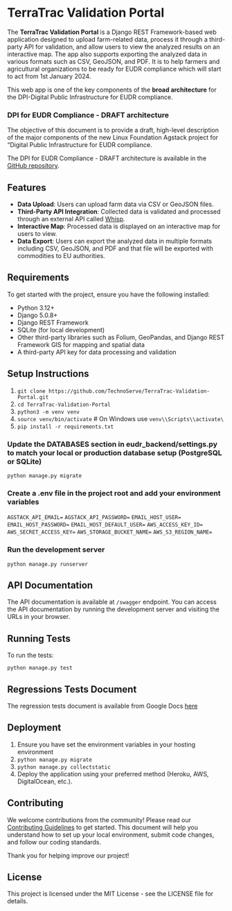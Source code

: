 # TerraTrac Validation Portal

The **TerraTrac Validation Portal** is a Django REST Framework-based web application designed to upload farm-related data, process it through a third-party API for validation, and allow users to view the analyzed results on an interactive map. The app also supports exporting the analyzed data in various formats such as CSV, GeoJSON, and PDF. It is to help farmers and agricultural organizations to be ready for EUDR compliance which will start to act from 1st January 2024.

This web app is  one of the key components of the **broad architecture** for the DPI-Digital Public Infrastructure for EUDR compliance.

### DPI for EUDR Compliance - DRAFT architecture

The objective of this document is to provide a draft, high-level description of the major components of the  new Linux Foundation Agstack project for “Digital Public Infrastructure for EUDR compliance. 

The DPI for EUDR Compliance - DRAFT architecture is available in the [GitHub repository](https://github.com/agstack/TerraTrac-field-app/blob/dev/app/docs/EUDR%20DPI%20-%20DRAFT%20architecture.pdf).

## Features

- **Data Upload**: Users can upload farm data via CSV or GeoJSON files.
- **Third-Party API Integration**: Collected data is validated and processed through an external API called [Whisp](https://whisp.openforis.org/documentation).
- **Interactive Map**: Processed data is displayed on an interactive map for users to view.
- **Data Export**: Users can export the analyzed data in multiple formats including CSV, GeoJSON, and PDF and that file will be exported with commodities to EU authorities.

## Requirements

To get started with the project, ensure you have the following installed:

- Python 3.12+
- Django 5.0.8+
- Django REST Framework
- SQLite (for local development)
- Other third-party libraries such as Folium, GeoPandas, and Django REST Framework GIS for mapping and spatial data
- A third-party API key for data processing and validation

## Setup Instructions

1. `git clone https://github.com/TechnoServe/TerraTrac-Validation-Portal.git`
2. `cd TerraTrac-Validation-Portal`
3. `python3 -m venv venv`
4. `source venv/bin/activate` # On Windows use `venv\\Scripts\\activate\`
5. `pip install -r requirements.txt`

### Update the DATABASES section in eudr_backend/settings.py to match your local or production database setup (PostgreSQL or SQLite)

`python manage.py migrate`

### Create a .env file in the project root and add your environment variables

`AGSTACK_API_EMAIL=`
`AGSTACK_API_PASSWORD=`
`EMAIL_HOST_USER=`
`EMAIL_HOST_PASSWORD=`
`EMAIL_HOST_DEFAULT_USER=`
`AWS_ACCESS_KEY_ID=`
`AWS_SECRET_ACCESS_KEY=`
`AWS_STORAGE_BUCKET_NAME=`
`AWS_S3_REGION_NAME=`

### Run the development server

`python manage.py runserver`

## API Documentation

The API documentation is available at `/swagger` endpoint. You can access the API documentation by running the development server and visiting the URLs in your browser.

## Running Tests

To run the tests:

`python manage.py test`

## Regressions Tests Document

The regression tests document is available from Google Docs [here](https://docs.google.com/spreadsheets/d/1PsRsf94dgNT-Es_cCymYYq1qraZi8t7r-J6_bsHN77I/edit?usp=sharing)

## Deployment

1. Ensure you have set the environment variables in your hosting environment
2. `python manage.py migrate`
3. `python manage.py collectstatic`
4. Deploy the application using your preferred method (Heroku, AWS, DigitalOcean, etc.).

## Contributing

We welcome contributions from the community! Please read our [Contributing Guidelines](./CONTRIBUTING.md) to get started. This document will help you understand how to set up your local environment, submit code changes, and follow our coding standards.

Thank you for helping improve our project!

## License

This project is licensed under the MIT License - see the LICENSE file for details.
